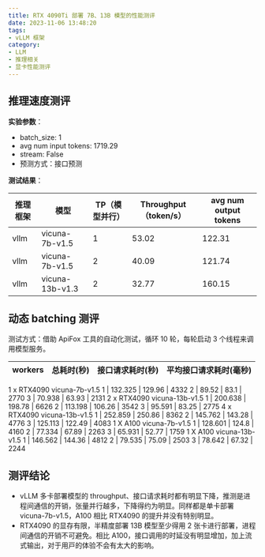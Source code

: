 ```yaml
---
title: RTX 4090Ti 部署 7B、13B 模型的性能测评
date: 2023-11-06 13:48:20
tags:
- vLLM 框架
category:
- LLM
- 推理相关
- 显卡性能测评
---
```


## 推理速度测评
**实验参数**：
- batch_size: 1
- avg num input tokens: 1719.29
- stream: False
- 预测⽅式：接⼝预测

**测试结果**：

推理框架 | 模型 | TP（模型并⾏） | Throughput（token/s）| avg num output tokens
---|---|---|---|---
vllm | vicuna-7b-v1.5 | 1 | 53.02 | 122.31
vllm | vicuna-7b-v1.5 | 2 | 40.09 | 121.74
vllm | vicuna-13b-v1.3 | 2 | 32.77 | 160.15

## 动态 batching 测评
测试⽅式：借助 ApiFox ⼯具的⾃动化测试，循环 10 轮，每轮启动 3 个线程来调⽤模型服务。

workers | 总耗时(秒) | 接⼝请求耗时(秒) | 平均接⼝请求耗时(毫秒)
---|---|---|---
1 x RTX4090 vicuna-7b-v1.5
1 | 132.325 | 129.96 | 4332
2 | 89.52 | 83.1 | 2770
3 | 70.938 | 63.93 | 2131
2 x RTX4090 vicuna-13b-v1.5
1 | 200.638 | 198.78 | 6626
2 | 113.198 | 106.26 | 3542
3 | 95.591 | 83.25 | 2775
4 x RTX4090 vicuna-13b-v1.5
1 | 252.859 | 250.86 | 8362
2 | 145.762 | 143.28 | 4776
3 | 125.113 | 122.49 | 4083
1 X A100 vicuna-7b-v1.5
1 | 128.601 | 124.8 | 4160
2 | 77.334 | 67.89 | 2263
3 | 65.931 | 52.77 | 1759
1 X A100 vicuna-13b-v1.5
1 | 146.562 | 144.36 | 4812
2 | 79.535 | 75.09 | 2503
3 | 78.642 | 67.32 | 2244

## 测评结论
- vLLM 多卡部署模型的 throughput、接⼝请求耗时都有明显下降，推测是进程间通信的开销，张量并⾏越多，下降得约为明显。同样都是单卡部署 vicuna-7b-v1.5，A100 相⽐ RTX4090 的提升并没有特别明显。
- RTX4090 的显存有限，半精度部署 13B 模型⾄少得⽤ 2 张卡进⾏部署，进程间通信的开销不可避免。相⽐ A100，接⼝调⽤的时延没有明显增加，加上流式输出，对于⽤⼾的体验不会有太⼤的影响。